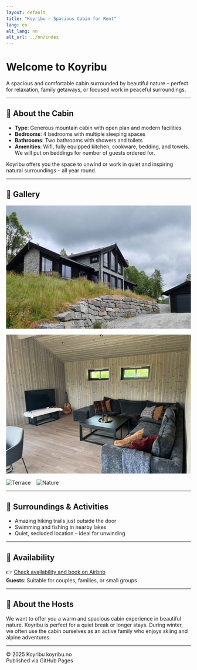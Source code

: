```yaml
---
layout: default
title: "Koyribu – Spacious Cabin for Rent"
lang: en
alt_lang: nn
alt_url: ../nn/index
---
```


# Welcome to **Koyribu**

A spacious and comfortable cabin surrounded by beautiful nature – perfect for relaxation, family getaways, or focused work in peaceful surroundings.

---

## 🏡 About the Cabin
- **Type**: Generous mountain cabin with open plan and modern facilities  
- **Bedrooms**: 4 bedrooms with multiple sleeping spaces  
- **Bathrooms**: Two bathrooms with showers and toilets  
- **Amenities**: Wifi, fully equipped kitchen, cookware, bedding, and towels. We will put on beddings for number of guests ordered for.

Koyribu offers you the space to unwind or work in quiet and inspiring natural surroundings – all year round.

---

## 📸 Gallery
<div style="display:flex; gap:1rem; flex-wrap:wrap;">
   <img src="img/hytta-sommar.jpeg" alt="The cabin in the summer" style="max-width:100%;height:auto;">
  <img src="img/stove-20220704_174032308_iOS.jpeg" alt="Living Room" style="max-width:100%;height:auto;">
  <img src="img/terrasse.avif" alt="Terrace" style="max-width:100%;height:auto;">
  <img src="img/mot-rindabotn-20220806_150411.jpg" alt="Nature" style="max-width:100%;height:auto;">
</div>

---

## 🌲 Surroundings & Activities
- Amazing hiking trails just outside the door  
- Swimming and fishing in nearby lakes  
- Quiet, secluded location – ideal for unwinding  

---

## 📅 Availability
 👉 [Check availability and book on Airbnb](https://www.airbnb.com/rooms/902164708584277005)  
**Guests**: Suitable for couples, families, or small groups  

---

## 💬 About the Hosts
We want to offer you a warm and spacious cabin experience in beautiful nature. Koyribu is perfect for a quiet break or longer stays. During winter, we often use the cabin ourselves as an active family who enjoys skiing and alpine adventures.

---

© 2025 Koyribu koyribu.no  
Published via GitHub Pages
